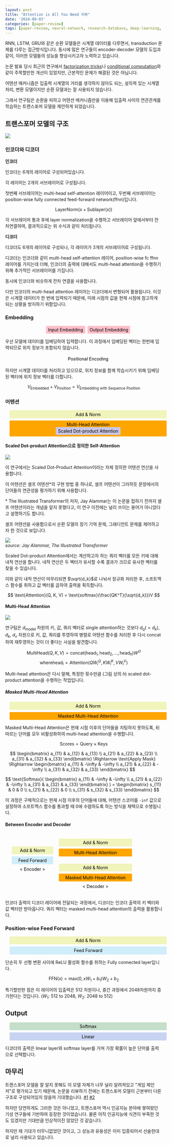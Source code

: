 ```yaml
---
layout: post
title: "Attention is All You Need 리뷰"
date: '2024-09-03'
categories: [paper-review]
tags: [paper-review, neural-network, research-database, deep-learning, model]
---
```


<style>
div.block-wrapper {
  display: flex;
  width: 100%;
  justify-content: center;
  align-items: middle;
  gap: .5em;
  margin: 1em;
}
div.block {
  display: inline-block;
  border: 1px black;
  border-radius: .2em;
  color: black;
  text-align: center;
  padding: .3em .5em;
}
</style>

RNN, LSTM, GRU와 같은 순환 모델들은 시계열 데이터를 다루면서, transduction 문제를 다루는 접근방식입니다. 동시에 많은 연구들이 encoder-decoder 모델의 도입과 같이, 이러한 모델들의 성능을 향상시키고자 노력하고 있습니다.  

논문 발표 당시 최근의 연구에서 [factorization tricks](https://arxiv.org/abs/1703.10722)나 [conditional computation](https://arxiv.org/abs/1701.06538)와 같이 주목할만한 개선이 있었지만, 근본적인 문제가 해결된 것은 아닙니다.  

어텐션 매커니즘은 입출력 시계열의 거리를 생각하지 않아도 되는, 설득력 있는 시계열 처리, 변환 모델이지만 순환 모델과는 잘 사용되지 않습니다.  

그래서 연구팀은 순환을 피하고 어텐션 메커니즘만을 이용해 입출력 사이의 연관관계를 학습하는 트랜스포머 모델을 제안하게 되었습니다.  

## 트랜스포머 모델의 구조

![](/static/posts/2024-09-03-paper-arxiv-1706.03762v7-attention-is-all-you-need/fig1.png)  

### 인코더와 디코더
**인코더**

인코더는 6개의 레이어로 구성되어있습니다.  

각 레이어는 2개의 서브레이어로 구성됩니다.  

첫번째 서브레이어는 multi-head self-attention 레이어이고, 두번째 서브레이어는 position-wise fully connected feed-forward network(ffnn)입니다.  

$$
\text{LayerNorm}(x + \text{Sublayer}(x))
$$

각 서브레이어 통과 후에 layer normalization을 수행하고 서브레이어 앞에서부터 잔차연결하여, 결과적으로는 위 수식과 같이 처리됩니다.  

**디코더**

디코더도 6개의 레이어로 구성되나, 각 레이어가 3개의 서브레이어로 구성됩니다.  

디코더는 인코더와 같이 multi-head self-attention 레이어, position-wise fc ffnn 레이어를 가지는데 더해, 인코더의 출력에 대해서도 multi-head attention을 수행하기 위해 추가적인 서브레이어를 가집니다.  

동시에 인코더와 비슷하게 잔차 연결을 사용합니다.

다만 인코더의 multi-head attention 레이어는 디코더에서 변형되어 활용됩니다. 이것은 시계열 데이터가 한 번에 입력되기 때문에, 미래 시점의 값을 현재 시점에 참고하게 되는 상황을 방지하기 위함입니다.

### Embedding
<div class="block-wrapper">
  <div class="block" style="background-color: pink;">Input Embedding</div>
  <div class="block" style="background-color: pink;">Output Embedding</div>
</div>

우선 모델에 데이터를 임베딩하여 입력합니다. 이 과정에서 임베딩된 벡터는 한번에 입력되므로 위치 정보가 포함되지 않습니다.  

<div class="block-wrapper">
  <div class="block" style="background-color: white;">Positional Encoding</div>
</div>

하지만 시계열 데이터를 처리하고 있으므로, 위치 정보를 함께 학습시키기 위해 임베딩된 벡터에 위치 정보 벡터를 더합니다.  

$$
V_{\text{Embedded}} + V_{\text{Position}} = V_{\text{Embedding with Sequence Position}}
$$

### 어텐션

<div class="block-wrapper" style="flex-direction: column">
  <div class="block" style="background-color: #F1F4BB;">Add & Norm</div>
  <div class="block" style="background-color: orange;">
  Multi-Head Attention<br />
    <div class="block" style="background-color: #CBC7E4">
      Scaled Dot-product Attention
    </div>
  </div>
</div>

#### Scaled Dot-product Attention으로 정의한 Self-Attention

![](/static/posts/2024-09-03-paper-arxiv-1706.03762v7-attention-is-all-you-need/fig3.png)  

이 연구에서는 Scaled Dot-Product Attention이라는 자체 정의한 어텐션 연산을 사용합니다.  

이 어텐션은 셀프 어텐션*의 구현 방법 중 하나로, 셀프 어텐션이 그러하듯 문장에서의 단어들의 연관성을 평가하기 위해 사용합니다.  

\* The Illustrated Transformer의 저자, Jay Alammar는 이 논문을 접하기 전까지 셀프 어텐션이라는 개념을 알지 못했다고, 이 연구 이전에는 널리 쓰이는 용어가 아니었다고 설명하기도 합니다.  

셀프 어텐션을 사용함으로서 순환 모델의 장기 기억 문제, 그래디언트 문제를 제어하고자 한 것으로 보입니다.  

![](/static/posts/2024-09-03-paper-arxiv-1706.03762v7-attention-is-all-you-need/self-attention-matrix-calculation-2.png)  
_source: Jay Alammar, The Illustrated Transformer_

Scaled Dot-product Attention에서는 계산하고자 하는 쿼리 벡터를 모든 키에 대해 내적 연산을 합니다. 내적 연산은 두 벡터가 유사할 수록 결과가 크므로 유사한 벡터를 찾을 수 있습니다.  

이와 같이 내적 연산이 마무리되면 $\sqrt{d_k}$로 나눠서 정규화 처리한 후, 소프트맥스 함수를 취하고 값 벡터를 곱하여 출력을 획득합니다.  

$$
\text{Attention}(Q, K, V) = \text{softmax}(\frac{QK^T}{\sqrt{d_k}})V
$$

#### Multi-Head Attention

![](/static/posts/2024-09-03-paper-arxiv-1706.03762v7-attention-is-all-you-need/fig2r.png)  

연구팀은 $d_{\text{model}}$ 차원의 키, 값, 쿼리 벡터로 single attention하는 것보다 $d_q(=d_k)$, $d_k$, $d_v$ 차원으로 키, 값, 쿼리를 투영하여 병렬로 어텐션 함수를 처리한 후 다시 concat하여 재투영하는 것이 더 좋다는 사실을 발견합니다.  

$$
\text{MultiHead}(Q, K, V) = \text{concat}(\text{head}_1, \text{head}_2, ..., \text{head}_h)W^O
$$
$$
\text{where} \text{head}_i = \text{Attention}(QW_i^Q, KW_i^K, VW_i^V)
$$

Multi-head attention은 다시 말해, 특정한 횟수만큼 (그림 상의 $h$) scaled dot-product attention을 수행하는 작업입니다.  

##### Masked Multi-Head Attention

<div class="block-wrapper" style="flex-direction: column;">
  <div class="block" style="background-color: #F1F4BB;">Add & Norm</div>
  <div class="block" style="background-color: orange;">Masked Multi-Head Attention</div>
</div>

Masked Multi-Head Attention은 현재 시점 이후의 단어들을 치팅하지 못하도록, 뒤따르는 단어를 모두 비활성화하여 multi-head attention을 수행합니다.

$$
\text{Scores} = \text{Query} \times \text{Keys}
$$

$$
\begin{bmatrix}
  a_{11} & a_{12} & a_{13} \\
  a_{21} & a_{22} & a_{23} \\
  a_{31} & a_{32} & a_{33}
\end{bmatrix}
\Rightarrow \text{Apply Mask} \Rightarrow
\begin{bmatrix}
  a_{11} & -\infty & -\infty \\
  a_{21} & a_{22} & -\infty \\
  a_{31} & a_{32} & a_{33}
\end{bmatrix}
$$

$$
\text{Softmax}(
  \begin{bmatrix}
    a_{11} & -\infty & -\infty \\
    a_{21} & a_{22} & -\infty \\
    a_{31} & a_{32} & a_{33}
  \end{bmatrix}
) = 
  \begin{bmatrix}
    s_{11} & 0 & 0 \\
    s_{21} & s_{22} & 0 \\
    s_{31} & s_{32} & s_{33}
  \end{bmatrix}
$$

이 과정은 구체적으로는 현재 시점 이후의 단어들에 대해, 어텐션 스코어를 `-inf` 값으로 설정하여 소프트맥스 함수를 통과할 때 0에 수렴하도록 하는 방식을 채택으로 수행됩니다.  

#### Between Encoder and Decoder

<div class="block" style="flex-direction: row;">
  <div style="display: inline-block; margin: none; margin-right: 1em;">
    <div class="block-wrapper" style="flex-direction: column;">
      <div class="block" style="background-color: rgba(0, 0, 0, 0)"></div>
      <div class="block" style="background-color: #F1F4BB;">Add & Norm</div>
      <div class="block" style="background-color: #D0EDFA;">
      Feed Forward</div>
      &lt; Encoder &gt;
    </div>
  </div>
  <div style="display: inline-block; margin: none;">
    <div class="block-wrapper" style="flex-direction: column;">
      <div class="block" style="background-color: #F1F4BB;">Add & Norm</div>
      <div class="block" style="background-color: orange;">Multi-Head Attention</div>
      <div class="block" style="background-color: rgba(0, 0, 0, 0);"></div>
      <div class="block" style="background-color: #F1F4BB;">Add & Norm</div>
      <div class="block" style="background-color: orange;">Masked Multi-Head Attention</div>
      &lt; Decoder &gt;
    </div>
  </div>
</div>

인코더 출력이 디코더 레이어에 전달되는 과정에서, 디코더는 인코더 출력의 키 벡터와 값 벡터만 받아옵니다. 쿼리 벡터는 masked multi-head attention의 출력을 활용합니다.  

### Position-wise Feed Forward

<div class="block-wrapper" style="flex-direction: column">
  <div class="block" style="background-color: #F1F4BB;">Add & Norm</div>
  <div class="block" style="background-color: #D0EDFA;">
  Feed Forward</div>
</div>

단순히 두 선형 변환 사이에 ReLU 활성화 함수를 취하는 Fully connected layer입니다.

$$
\text{FFN}(x) = \text{max}(0, xW_1 + b_1) W_2 + b_2
$$

특기할만한 점은 이 레이어의 입출력은 512 차원이나, 중간 과정에서 2048차원까지 증가한다는 것입니다. ($W_1$: 512 to 2048, $W_2$: 2048 to 512)  

## Output

<div class="block-wrapper" style="flex-direction: column">
  <div class="block" style="background-color: #C4DEC9;">Softmax</div>
  <div class="block" style="background-color: #C7D3F1;">
  Linear</div>
</div>

디코더의 출력은 linear layer와 softmax layer를 거쳐 가장 확률이 높은 단어를 출력으로 선택합니다.  

## 마무리

트랜스포머 모델을 잘 알지 못해도 이 모델 자체가 너무 널리 알려져있고 "게임 체인저"로 평가되고 있기 때문에, 논문을 리뷰하기 전에는 트랜스포머 모델이 근본부터 다른 구조로 구성되어있지 않을까 기대했습니다. [#1](https://blogs.nvidia.co.kr/blog/what-is-a-transformer-model/) [#2](https://blog-ko.superb-ai.com/what-is-the-transformer-model/)  

하지만 당연하게도 그러한 것은 아니었고, 트랜스포머 역시 인공지능 분야에 쌓여왔던 기성 연구들에 기반하여 등장한 것이었습니다. 물론 아직 인공지능에 식견이 부족한 것도 있겠지만 기대만큼 인상적이진 않았던 것 같습니다.  

하지만 제 기대가 터무니없었던 것이고, 그 성능과 유용성은 이미 입증되어서 선술한대로 널리 사용되고 있습니다.  
